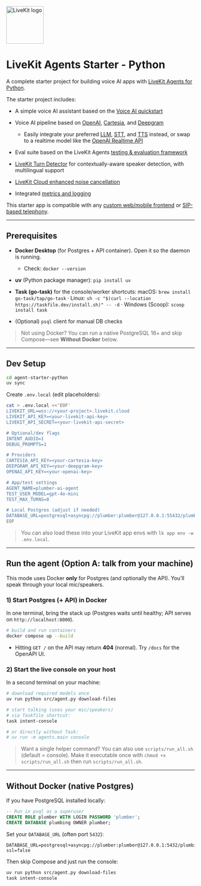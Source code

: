 <a href="https://livekit.io/">
  <img src="./.github/assets/livekit-mark.png" alt="LiveKit logo" width="100" height="100">
</a>

# LiveKit Agents Starter - Python

A complete starter project for building voice AI apps with [LiveKit Agents for Python](https://github.com/livekit/agents).

The starter project includes:

* A simple voice AI assistant based on the [Voice AI quickstart](https://docs.livekit.io/agents/start/voice-ai/)
* Voice AI pipeline based on [OpenAI](https://docs.livekit.io/agents/integrations/llm/openai/), [Cartesia](https://docs.livekit.io/agents/integrations/tts/cartesia/), and [Deepgram](https://docs.livekit.io/agents/integrations/llm/deepgram/)

  * Easily integrate your preferred [LLM](https://docs.livekit.io/agents/integrations/llm/), [STT](https://docs.livekit.io/agents/integrations/stt/), and [TTS](https://docs.livekit.io/agents/integrations/tts/) instead, or swap to a realtime model like the [OpenAI Realtime API](https://docs.livekit.io/agents/integrations/realtime/openai)
* Eval suite based on the LiveKit Agents [testing & evaluation framework](https://docs.livekit.io/agents/build/testing/)
* [LiveKit Turn Detector](https://docs.livekit.io/agents/build/turns/turn-detector/) for contextually-aware speaker detection, with multilingual support
* [LiveKit Cloud enhanced noise cancellation](https://docs.livekit.io/home/cloud/noise-cancellation/)
* Integrated [metrics and logging](https://docs.livekit.io/agents/build/metrics/)

This starter app is compatible with any [custom web/mobile frontend](https://docs.livekit.io/agents/start/frontend/) or [SIP-based telephony](https://docs.livekit.io/agents/start/telephony/).

---

## Prerequisites

* **Docker Desktop** (for Postgres + API container). Open it so the daemon is running.

  * Check: `docker --version`
* **uv** (Python package manager): `pip install uv`
* **Task (go-task)** for the console/worker shortcuts:
  macOS: `brew install go-task/tap/go-task` · Linux: `sh -c "$(curl --location https://taskfile.dev/install.sh)" -- -d` · Windows (Scoop): `scoop install task`
* (Optional) `psql` client for manual DB checks

> Not using Docker? You can run a native PostgreSQL 16+ and skip Compose—see **Without Docker** below.

---

## Dev Setup

```bash
cd agent-starter-python
uv sync
```

Create `.env.local` (edit placeholders):

```bash
cat > .env.local <<'EOF'
LIVEKIT_URL=wss://<your-project>.livekit.cloud
LIVEKIT_API_KEY=<your-livekit-api-key>
LIVEKIT_API_SECRET=<your-livekit-api-secret>

# Optional/dev flags
INTENT_AUDIO=1
DEBUG_PROMPTS=1

# Providers
CARTESIA_API_KEY=<your-cartesia-key>
DEEPGRAM_API_KEY=<your-deepgram-key>
OPENAI_API_KEY=<your-openai-key>

# App/test settings
AGENT_NAME=plumber-ai-agent
TEST_USER_MODEL=gpt-4o-mini
TEST_MAX_TURNS=8

# Local Postgres (adjust if needed)
DATABASE_URL=postgresql+asyncpg://plumber:plumber@127.0.0.1:55432/plumbing?ssl=false
EOF
```

> You can also load these into your LiveKit app envs with `lk app env -w .env.local`.

---

## Run the agent (Option A: talk from your machine)

This mode uses Docker **only** for Postgres (and optionally the API). You’ll speak through your local mic/speakers.

### 1) Start Postgres (+ API) in Docker

In one terminal, bring the stack up (Postgres waits until healthy; API serves on `http://localhost:8000`).

```bash
# build and run containers
docker compose up --build
```

* Hitting `GET /` on the API may return **404** (normal). Try `/docs` for the OpenAPI UI.

### 2) Start the live console on your host

In a second terminal on your machine:

```bash
# download required models once
uv run python src/agent.py download-files

# start talking (uses your mic/speakers)
# via Taskfile shortcut:
task intent-console

# or directly without Task:
# uv run -m agents.main console
```

> Want a single helper command? You can also use `scripts/run_all.sh` (default = console). Make it executable once with `chmod +x scripts/run_all.sh` then run `scripts/run_all.sh`.

---

## Without Docker (native Postgres)

If you have PostgreSQL installed locally:

```sql
-- Run in psql as a superuser
CREATE ROLE plumber WITH LOGIN PASSWORD 'plumber';
CREATE DATABASE plumbing OWNER plumber;
```

Set your `DATABASE_URL` (often port `5432`):

```
DATABASE_URL=postgresql+asyncpg://plumber:plumber@127.0.0.1:5432/plumbing?ssl=false
```

Then skip Compose and just run the console:

```bash
uv run python src/agent.py download-files
task intent-console
```


